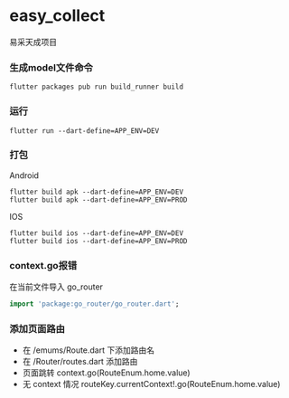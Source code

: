 # easy_collect
易采天成项目

### 生成model文件命令
```shell
flutter packages pub run build_runner build
```

### 运行
```shell
flutter run --dart-define=APP_ENV=DEV
```

### 打包
Android
```shell
flutter build apk --dart-define=APP_ENV=DEV
flutter build apk --dart-define=APP_ENV=PROD
```
IOS
```shell
flutter build ios --dart-define=APP_ENV=DEV
flutter build ios --dart-define=APP_ENV=PROD
```


### context.go报错
在当前文件导入 go_router
```dart
import 'package:go_router/go_router.dart';
```

### 添加页面路由
- 在 /emums/Route.dart 下添加路由名
- 在 /Router/routes.dart 添加路由
- 页面跳转 context.go(RouteEnum.home.value)
- 无 context 情况 routeKey.currentContext!.go(RouteEnum.home.value)


